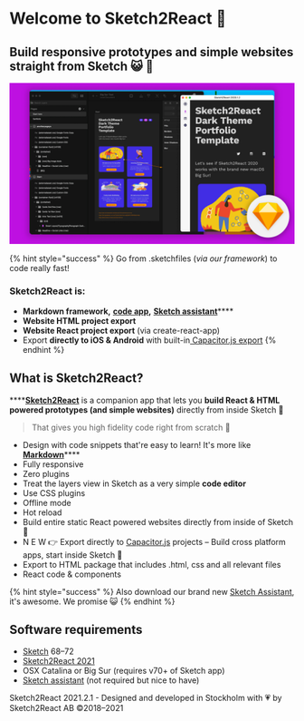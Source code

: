# Welcome to Sketch2React 🏡

## Build responsive prototypes and simple websites straight from Sketch 😺 💎

![](.gitbook/assets/builtforsketchbigsur.jpg)

{% hint style="success" %}
Go from .sketchfiles \(_via our framework_\) to code really fast!

### Sketch2React is:

* **Markdown framework,** [**code app**](https://marketplace.sketch2react.io/product/sketch2react/)**,** [**Sketch assistant**](https://www.sketch.com/extensions/assistants/@sketch2react/sketch2react-assistant/)\*\*\*\*
* **Website HTML project export**
* **Website React project export** \(via create-react-app\)
* Export **directly to iOS & Android** with built-in[ Capacitor.js export](https://sketch2react.gitbook.io/sketch2react-io/develop/exporting-to-code#export-to-capacitor-js)
{% endhint %}

## What is Sketch2React?

\*\*\*\*[**Sketch2React**](https://sketch2react.io) is a companion app that lets you **build React & HTML powered prototypes \(and simple websites\)** directly from inside Sketch 💎

> That gives you high fidelity code right from scratch 💪

* Design with code snippets that're easy to learn! It's more like [**Markdown**](https://en.wikipedia.org/wiki/Markdown)\*\*\*\*
* Fully responsive
* Zero plugins
* Treat the layers view in Sketch as a very simple **code editor**
* Use CSS plugins
* Offline mode
* Hot reload
* Build entire static React powered websites directly from inside of Sketch 🤯
* N E W 👉 Export directly to [Capacitor.js](https://capacitorjs.com) projects – Build cross platform apps, start inside Sketch 💪
* Export to HTML package that includes .html, css and all relevant files
* React code & components

{% hint style="success" %}
Also download our brand new [Sketch Assistant](https://www.sketch.com/extensions/assistants/@sketch2react/sketch2react-assistant/), it's awesome. We promise 😺
{% endhint %}

## Software requirements

* [Sketch](https://sketch.com) 68–72
* [Sketch2React 2021](https://marketplace.sketch2react.io/product/sketch2react/)
* OSX Catalina or Big Sur \(requires v70+ of Sketch app\)
* [Sketch assistant](https://www.sketch.com/extensions/assistants/@sketch2react/sketch2react-assistant/) \(not required but nice to have\)

Sketch2React 2021.2.1 - Designed and developed in Stockholm with 💗 by Sketch2React AB ©2018–2021

